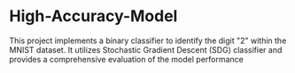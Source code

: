 # High-Accuracy-Model
This project implements a binary classifier to identify the digit "2" within the MNIST dataset. It utilizes Stochastic Gradient Descent (SDG) classifier and provides a comprehensive evaluation of the model performance
